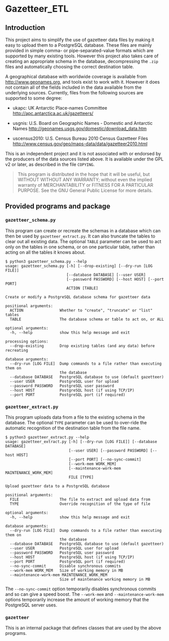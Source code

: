 # Gazetteer_ETL

## Introduction

This project aims to simplify the use of gazetteer data files  by
making it easy to upload them to a PostgreSQL database. These files are mainly
provided in simple comma- or pipe-separated-value formats which are supported
by many existing tools. However this project also takes care of creating an
appropriate schema in the database, decompressing the `.zip` files and
automatically choosing the correct destination table.

A geographical database with worldwide coverage is available from
<http://www.geonames.org>, and tools exist to work with it. However it does
not contain all of the fields included in the data available from the
underlying sources. Currently, files from the following sources are supported
to some degree:

- ukapc: UK Antarctic Place-names Committee
<http://apc.antarctica.ac.uk/gazetteers/>

- usgnis: U.S. Board on Geographic Names - Domestic and Antarctic Names
<http://geonames.usgs.gov/domestic/download_data.htm>

- uscensus2010: U.S. Census Bureau 2010 Census Gazetteer Files
<http://www.census.gov/geo/maps-data/data/gazetteer2010.html>

This is an independent project and it is not associated with or endorsed by
the producers of the data sources listed above. It is available under the GPL
v2 or later, as described in the file `COPYING`.

> This program is distributed in the hope that it will be useful, but
> WITHOUT WITHOUT ANY WARRANTY; without even the implied warranty of
> MERCHANTABILITY or FITNESS FOR A PARTICULAR PURPOSE. See the GNU General
> Public License for more details.

## Provided programs and package

### `gazetteer_schema.py`

This program can create or recreate the schemas in a database which can then
be used by `gazetteer_extract.py`. It can also truncate the tables to clear
out all existing data. The optional `TABLE` parameter can be used to act only
on the tables in one schema, or on one particular table, rather than acting on
all the tables it knows about.

    $ python3 gazetteer_schema.py --help
    usage: gazetteer_schema.py [-h] [--drop-existing] [--dry-run [LOG FILE]]
                               [--database DATABASE] [--user USER]
                               [--password PASSWORD] [--host HOST] [--port PORT]
                               ACTION [TABLE]

    Create or modify a PostgreSQL database schema for gazetteer data

    positional arguments:
      ACTION                Whether to "create", "truncate" or "list" tables
      TABLE                 The database schema or table to act on, or ALL

    optional arguments:
      -h, --help            show this help message and exit

    processing options:
      --drop-existing       Drop existing tables (and any data) before recreating

    database arguments:
      --dry-run [LOG FILE]  Dump commands to a file rather than executing them on
                            the database
      --database DATABASE   PostgreSQL database to use (default gazetteer)
      --user USER           PostgreSQL user for upload
      --password PASSWORD   PostgreSQL user password
      --host HOST           PostgreSQL host (if using TCP/IP)
      --port PORT           PostgreSQL port (if required)


### `gazetteer_extract.py`

This program uploads data from a file to the existing schema in the database.
The optional `TYPE` parameter can be used to over-ride the automatic
recognition of the destination table from the file name.

    $ python3 gazetteer_extract.py --help
    usage: gazetteer_extract.py [-h] [--dry-run [LOG FILE]] [--database DATABASE]
                                [--user USER] [--password PASSWORD] [--host HOST]
                                [--port PORT] [--no-sync-commit]
                                [--work-mem WORK_MEM]
                                [--maintenance-work-mem MAINTENANCE_WORK_MEM]
                                FILE [TYPE]

    Upload gazetteer data to a PostgreSQL database

    positional arguments:
      FILE                  The file to extract and upload data from
      TYPE                  Override recognition of the type of file

    optional arguments:
      -h, --help            show this help message and exit

    database arguments:
      --dry-run [LOG FILE]  Dump commands to a file rather than executing them on
                            the database
      --database DATABASE   PostgreSQL database to use (default gazetteer)
      --user USER           PostgreSQL user for upload
      --password PASSWORD   PostgreSQL user password
      --host HOST           PostgreSQL host (if using TCP/IP)
      --port PORT           PostgreSQL port (if required)
      --no-sync-commit      Disable synchronous commits
      --work-mem WORK_MEM   Size of working memory in MB
      --maintenance-work-mem MAINTENANCE_WORK_MEM
                            Size of maintenance working memory in MB

The `--no-sync-commit` option temporarily disables synchronous commits and so
can give a speed boost. The `--work-mem` and `--maintenance-work-mem` options
temporarily increase the amount of working memory that the PostgreSQL server
uses.

### `gazetteer`

This is an internal package that defines classes that are used by the above
programs.
